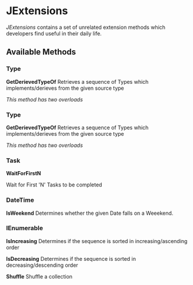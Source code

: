 # JExtensions

_JExtensions_ contains a set of unrelated extension methods which developers find useful in their daily life.

## Available Methods

### Type

**GetDerievedTypeOf**
Retrieves a sequence of Types which implements/derieves from the given source type

_This method has two overloads_

### Type

**GetDerievedTypeOf**
Retrieves a sequence of Types which implements/derieves from the given source type

_This method has two overloads_

### Task

**WaitForFirstN**

Wait for First 'N' Tasks to be completed

### DateTime

**IsWeekend**
Determines whether the given Date falls on a Weeekend.

### IEnumerable<T>

**IsIncreasing**
Determines if the sequence is sorted in increasing/ascending order

**IsDecreasing**
Determines if the sequence is sorted in decreasing/descending order

**Shuffle**
Shuffle a collection
